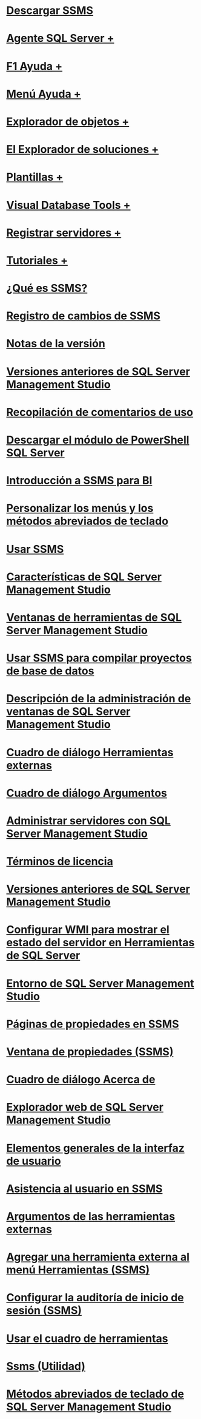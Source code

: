 # [Descargar SSMS](download-sql-server-management-studio-ssms.md)

# [Agente SQL Server +](../ssms/agent/sql-server-agent.md)
# [F1 Ayuda +](../ssms/f1-help/f1-help-for-server-connections-sql-server-management-studio.md)
# [Menú Ayuda +](../ssms/menu-help/sql-server-management-studio-menu-help.md)
# [Explorador de objetos +](../ssms/object/object-explorer.md)
# [El Explorador de soluciones +](../ssms/solution/solution-explorer.md)
# [Plantillas +](../ssms/template/template-explorer.md)
# [Visual Database Tools +](../ssms/visual-db-tools/visual-database-tools.md)
# [Registrar servidores +](../ssms/register-servers/register-servers.md)
# [Tutoriales +](../ssms/tutorials/tutorial-sql-server-management-studio.md)

# [¿Qué es SSMS?](sql-server-management-studio-ssms.md)
# [Registro de cambios de SSMS](sql-server-management-studio-changelog-ssms.md)
# [Notas de la versión](sql-server-management-studio-release-notes.md)
# [Versiones anteriores de SQL Server Management Studio](previous-sql-server-management-studio-releases.md)
# [Recopilación de comentarios de uso](sql-server-management-studio-telemetry-ssms.md)
# [Descargar el módulo de PowerShell SQL Server](download-sql-server-ps-module.md)

# [Introducción a SSMS para BI](introduction-to-sql-server-management-studio-for-business-intelligence.md)
# [Personalizar los menús y los métodos abreviados de teclado](customize-menus-and-shortcut-keys.md)
# [Usar SSMS](use-sql-server-management-studio.md)
# [Características de SQL Server Management Studio](features-in-sql-server-management-studio.md)
# [Ventanas de herramientas de SQL Server Management Studio](tool-windows-in-sql-server-management-studio.md)
# [Usar SSMS para compilar proyectos de base de datos](build-database-projects-by-using-sql-server-management-studio.md)
# [Descripción de la administración de ventanas de SQL Server Management Studio](understand-sql-server-management-studio-windows-management.md)
# [Cuadro de diálogo Herramientas externas](external-tools-dialog-box.md)

# [Cuadro de diálogo Argumentos](arguments-dialog-box.md)
# [Administrar servidores con SQL Server Management Studio](administer-servers-with-sql-server-management-studio.md)
# [Términos de licencia](sql-server-management-studio-license-terms.md)
# [Versiones anteriores de SQL Server Management Studio](previous-sql-server-management-studio-releases.md)
# [Configurar WMI para mostrar el estado del servidor en Herramientas de SQL Server](configure-wmi-to-show-server-status-in-sql-server-tools.md)
# [Entorno de SQL Server Management Studio](the-sql-server-management-studio-environment.md)
# [Páginas de propiedades en SSMS](property-pages-in-sql-server-management-studio.md)
# [Ventana de propiedades (SSMS)](properties-window-management-studio.md)

# [Cuadro de diálogo Acerca de](about-dialog-box.md)
# [Explorador web de SQL Server Management Studio](sql-server-management-studio-web-browser.md)
# [Elementos generales de la interfaz de usuario](general-user-interface-elements.md)

# [Asistencia al usuario en SSMS](user-assistance-in-sql-server-management-studio.md)
# [Argumentos de las herramientas externas](use-of-sql-server-features-and-capabilities-wwi-oltp.md)
# [Agregar una herramienta externa al menú Herramientas (SSMS)](add-an-external-tool-to-the-tools-menu-sql-server-management-studio.md)
# [Configurar la auditoría de inicio de sesión (SSMS)](configure-login-auditing-sql-server-management-studio.md)
# [Usar el cuadro de herramientas](use-the-toolbox.md)

# [Ssms (Utilidad)](ssms-utility.md)  
# [Métodos abreviados de teclado de SQL Server Management Studio](sql-server-management-studio-keyboard-shortcuts.md)  


